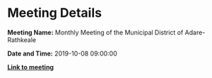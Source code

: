 # Meeting Details

**Meeting Name:** Monthly Meeting of the Municipal District of Adare-Rathkeale

**Date and Time:** 2019-10-08 09:00:00

**<a href="https://www.limerick.ie/council/whats-on/monthly-meeting-municipal-district-adare-rathkeale-50" target="_blank">Link to meeting</a>**

